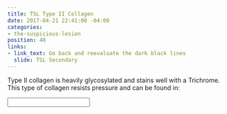 ```yaml
---
title: TSL Type II Collagen
date: 2017-04-21 22:41:00 -04:00
categories:
- the-suspicious-lesion
position: 48
links:
- link_text: Go back and reevaluate the dark black lines
  slide: TSL Secondary
---
```


Type II collagen is heavily glycosylated and stains well with a Trichrome. This type of collagen resists pressure and can be found in:
<div class="form-group"><input type="text" class="form-control" /></div>
